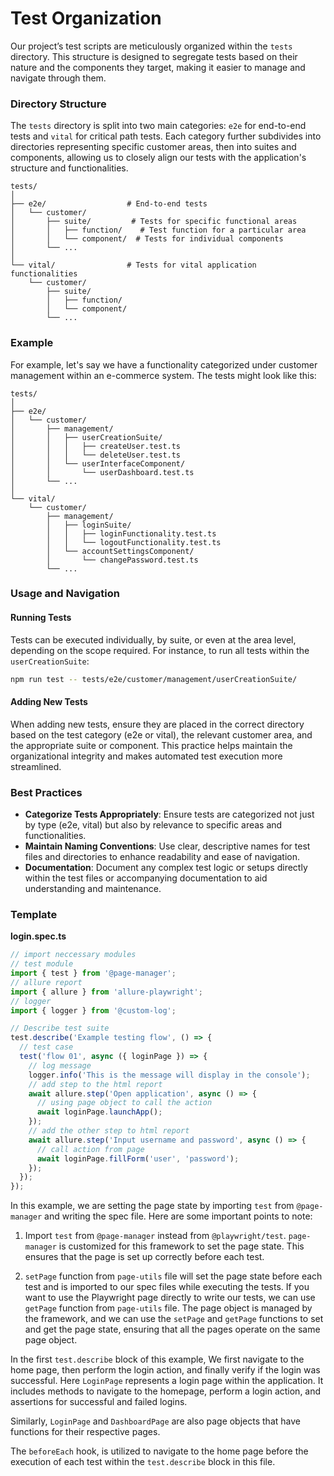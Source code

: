 # Test Organization

Our project’s test scripts are meticulously organized within the `tests` directory. This structure is designed to segregate tests based on their nature and the components they target, making it easier to manage and navigate through them.

### Directory Structure

The `tests` directory is split into two main categories: `e2e` for end-to-end tests and `vital` for critical path tests. Each category further subdivides into directories representing specific customer areas, then into suites and components, allowing us to closely align our tests with the application's structure and functionalities.

```
tests/
│
├── e2e/                  # End-to-end tests
│   └── customer/
│       ├── suite/         # Tests for specific functional areas
│       │   ├── function/    # Test function for a particular area
│       │   └── component/  # Tests for individual components
│       └── ...
│
└── vital/                # Tests for vital application functionalities
    └── customer/
        ├── suite/
        │   ├── function/
        │   └── component/
        └── ...
```

### Example

For example, let's say we have a functionality categorized under customer management within an e-commerce system. The tests might look like this:

```
tests/
│
├── e2e/
│   └── customer/
│       ├── management/
│       │   ├── userCreationSuite/
│       │   │   ├── createUser.test.ts
│       │   │   └── deleteUser.test.ts
│       │   └── userInterfaceComponent/
│       │       └── userDashboard.test.ts
│       └── ...
│
└── vital/
    └── customer/
        ├── management/
        │   ├── loginSuite/
        │   │   ├── loginFunctionality.test.ts
        │   │   └── logoutFunctionality.test.ts
        │   └── accountSettingsComponent/
        │       └── changePassword.test.ts
        └── ...
```

### Usage and Navigation

#### Running Tests

Tests can be executed individually, by suite, or even at the area level, depending on the scope required. For instance, to run all tests within the `userCreationSuite`:

```bash
npm run test -- tests/e2e/customer/management/userCreationSuite/
```

#### Adding New Tests

When adding new tests, ensure they are placed in the correct directory based on the test category (e2e or vital), the relevant customer area, and the appropriate suite or component. This practice helps maintain the organizational integrity and makes automated test execution more streamlined.

### Best Practices

- **Categorize Tests Appropriately**: Ensure tests are categorized not just by type (e2e, vital) but also by relevance to specific areas and functionalities.
- **Maintain Naming Conventions**: Use clear, descriptive names for test files and directories to enhance readability and ease of navigation.
- **Documentation**: Document any complex test logic or setups directly within the test files or accompanying documentation to aid understanding and maintenance.

### Template

**login.spec.ts**

```typescript
// import neccessary modules
// test module
import { test } from '@page-manager';
// allure report
import { allure } from 'allure-playwright';
// logger
import { logger } from '@custom-log';

// Describe test suite
test.describe('Example testing flow', () => {
  // test case
  test('flow 01', async ({ loginPage }) => {
    // log message
    logger.info('This is the message will display in the console');
    // add step to the html report
    await allure.step('Open application', async () => {
      // using page object to call the action
      await loginPage.launchApp();
    });
    // add the other step to html report
    await allure.step('Input username and password', async () => {
      // call action from page
      await loginPage.fillForm('user', 'password');
    });
  });
});
```

In this example, we are setting the page state by importing `test` from `@page-manager` and writing the spec file. Here are some important points to note:

1. Import `test` from `@page-manager` instead from `@playwright/test`. `page-manager` is customized for this framework to set the page state. This ensures that the page is set up correctly before each test.

2. `setPage` function from `page-utils` file will set the page state before each test and is imported to our spec files while executing the tests. If you want to use the Playwright page directly to write our tests, we can use `getPage` function from `page-utils` file. The page object is managed by the framework, and we can use the `setPage` and `getPage` functions to set and get the page state, ensuring that all the pages operate on the same page object.

In the first `test.describe` block of this example, We first navigate to the home page, then perform the login action, and finally verify if the login was successful. Here `LoginPage` represents a login page within the application. It includes methods to navigate to the homepage, perform a login action, and assertions for successful and failed logins.

Similarly, `LoginPage` and `DashboardPage` are also page objects that have functions for their respective pages.

The `beforeEach` hook, is utilized to navigate to the home page before the execution of each test within the `test.describe` block in this file.
